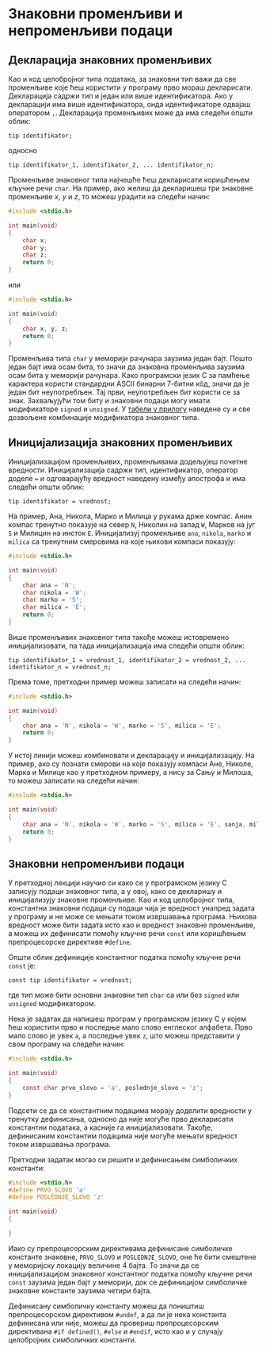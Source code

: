 # Знаковни променљиви и непроменљиви подаци

## Декларација знаковних променљивих

Као и код целобројног типа података, за знаковни тип важи да све променљиве
које ћеш користити у програму прво мораш декларисати. Декларација садржи тип и
један или више идентификатора. Ако у декларацији има више идентификатора,
онда идентификаторе одвајаш оператором `,`. Декларација променљивих може да има
следећи општи облик:

```text
tip identifikator;
```

односно

```text
tip identifikator_1, identifikator_2, ... identifikator_n;
```

Променљиве знаковног типа најчешће ћеш декларисати коришћењем кључне речи
`char`. На пример, ако желиш да декларишеш три знаковне променљиве $x$, $y$ и
$z$, то можеш урадити на следећи начин:

```c
#include <stdio.h>

int main(void)
{
    char x;
    char y;
    char z;
    return 0;
}
```

или

```c
#include <stdio.h>

int main(void)
{
    char x, y, z;
    return 0;
}
```

Променљива типа `char` у меморији рачунара заузима један бајт. Пошто један бајт
има осам бита, то значи да знаковна променљива заузима осам бита у меморији
рачунара. Како програмски језик C за памћење карактера користи стандардни ASCII
бинарни 7-битни кôд, значи да је један бит неупотребљен. Тај први, неупотребљен
бит користи се за знак. Захваљујући том биту и знаковни подаци могу имати
модификаторе `signed` и `unsigned`. У [табели у прилогу](../prilozi/tipovi_podataka.md)
наведене су и све дозвољене комбинације модификатора знаковног типа.

## Иницијализација знаковних променљивих

Иницијализацијом променљивих, променљивама додељујеш почетне вредности.
Иницијализација садржи тип, идентификатор, оператор доделе `=` и одговарајућу
вредност наведену између апострофа и има следећи општи облик:

```text
tip identifikator = vrednost;
```

На пример, Ана, Никола, Марко и Милица у рукама држе компас. Анин компас
тренутно показује на север `N`, Николин на запад `W`, Марков на југ `S` и
Милицин на инсток `E`. Иницијализуј променљиве `ana`, `nikola`, `marko` и
`milica` са тренутним смеровима на које њихови компаси показују:

```c
#include <stdio.h>

int main(void)
{
    char ana = 'N';
    char nikola = 'W';
    char marko = 'S';
    char milica = 'E';
    return 0;
}
```

Више променљивих знаковног типа такође можеш истовремено иницијализовати, па тада
иницијализација има следећи општи облик:

```text
tip identifikator_1 = vrednost_1, identifikator_2 = vrednost_2, ... identifikator_n = vrednost_n;
```

Према томе, претходни пример можеш записати на следећи начин:

```c
#include <stdio.h>

int main(void)
{
    char ana = 'N', nikola = 'W', marko = 'S', milica = 'E';
    return 0;
}
```

У истој линији можеш комбиновати и декларацију и иницијализацију. На пример,
ако су познати смерови на које показују компаси Ане, Николе, Марка и Милице као
у претходном примеру, а нису за Сању и Милоша, то можеш записати на следећи
начин:

```c
#include <stdio.h>

int main(void)
{
    char ana = 'N', nikola = 'W', marko = 'S', milica = 'E', sanja, milos;
    return 0;
}
```

## Знаковни непроменљиви подаци

У претходној лекцији научио си како се у програмском језику C записују подаци
знаковног типа, а у овој, како се декларишу и иницијализују знаковне
променљиве. Као и код целобројног типа, константни знаковни подаци су подаци
чија је вредност унапред задата у програму и не може се мењати током извршавања
програма. Њихова вредност може бити задата исто као и вредност знаковне
променљиве, а можеш их дефинисати помоћу кључне речи `const` или коришћењем
препроцесорске директиве `#define`.

Општи облик дефиниције константног податка помоћу кључне речи `const` је:

```text
const tip identifikator = vrednost;
```

где тип може бити основни знаковни тип `char` са или без `signed` или
`unsigned` модификатором.

Нека је задатак да напишеш програм у програмском језику C у којем ћеш користити
прво и последње мало слово енглеског алфабета. Прво мало слово је увек `a`, а
последње увек `z`, што можеш представити у свом програму на следећи начин:

```c
#include <stdio.h>

int main(void)
{
    const char prvo_slovo = 'a', poslednje_slovo = 'z';
}
```

Подсети се да се константним подацима морају доделити вредности у тренутку
дефинисања, односно да није могуће прво декларисати константни података, а
касније га иницијализовати. Такође, дефинисаним константим подацима није могуће
мењати вредност током извршавања програма.

Претходни задатак могао си решити и дефинисањем симболичких константи:

```c
#include <stdio.h>
#define PRVO_SLOVO 'a'
#define POSLEDNJE_SLOVO 'z'

int main(void)
{

}
```

Иако су препроцесорским директивама дефинисане симболичке константе знаковне,
`PRVO_SLOVO` и `POSLEDNJE_SLOVO`, оне ће бити смештене у меморијску локацију
величине 4 бајта. То значи да сe иницијализацијом знаковног константног податка
помоћу кључне речи `const` заузима један бајт у меморији, док се дефиницијом
симболичке знаковне константе заузима четири бајта.

Дефинисану симболичку константу можеш да поништиш препроцесорском директивом
`#undef`, а да ли је нека константа дефинисана или није, можеш да провериш
препроцесорским директивана `#if defined()`, `#else` и `#endif`, исто као и у
случају целобројних симболичких константи.
